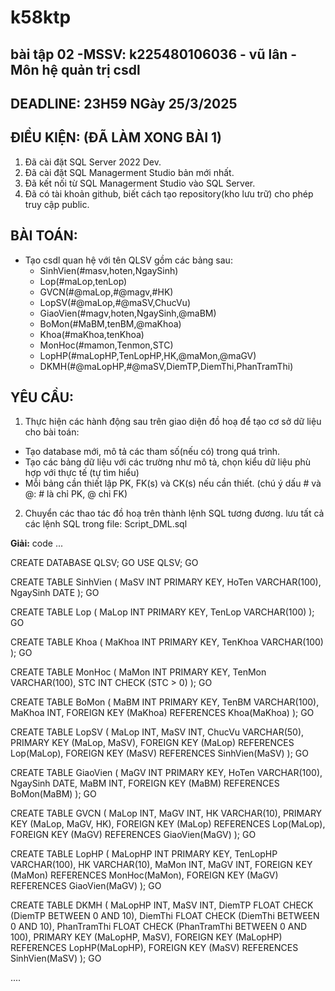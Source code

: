 # k58ktp
## bài tập 02 -MSSV: k225480106036 - vũ lân - Môn hệ quản trị csdl

## DEADLINE: 23H59 NGày 25/3/2025

## ĐIỀU KIỆN: (ĐÃ LÀM XONG BÀI 1)

1. Đã cài đặt SQL Server 2022 Dev.
2. Đã cài đặt SQL Managerment Studio bản mới nhất.
3. Đã kết nối từ SQL Managerment Studio vào SQL Server.
4. Đã có tài khoản github, biết cách tạo repository(kho lưu trữ) cho phép truy cập public.

## BÀI TOÁN:
- Tạo csdl quan hệ với tên QLSV gồm các bảng sau:
  + SinhVien(#masv,hoten,NgaySinh)
  + Lop(#maLop,tenLop)
  + GVCN(#@maLop,#@magv,#HK)
  + LopSV(#@maLop,#@maSV,ChucVu)
  + GiaoVien(#magv,hoten,NgaySinh,@maBM)
  + BoMon(#MaBM,tenBM,@maKhoa)
  + Khoa(#maKhoa,tenKhoa)
  + MonHoc(#mamon,Tenmon,STC)
  + LopHP(#maLopHP,TenLopHP,HK,@maMon,@maGV)
  + DKMH(#@maLopHP,#@maSV,DiemTP,DiemThi,PhanTramThi)

## YÊU CẦU:
1. Thực hiện các hành động sau trên giao diện đồ hoạ để tạo cơ sở dữ liệu cho bài toán:
  + Tạo database mới, mô tả các tham số(nếu có) trong quá trình.
  + Tạo các bảng dữ liệu với các trường như mô tả, chọn kiểu dữ liệu phù hợp với thực tế (tự tìm hiểu)
  + Mỗi bảng cần thiết lập PK, FK(s) và CK(s) nếu cần thiết. (chú ý dấu # và @: # là chỉ PK, @ chỉ FK)
2. Chuyển các thao tác đồ hoạ trên thành lệnh SQL tương đương. lưu tất cả các lệnh SQL trong file: Script_DML.sql

**Giải:**
code
...

CREATE DATABASE QLSV;
GO
USE QLSV;
GO

CREATE TABLE SinhVien (
    MaSV INT PRIMARY KEY,
    HoTen VARCHAR(100),
    NgaySinh DATE
);
GO

CREATE TABLE Lop (
    MaLop INT PRIMARY KEY,
    TenLop VARCHAR(100)
);
GO

CREATE TABLE Khoa (
    MaKhoa INT PRIMARY KEY,
    TenKhoa VARCHAR(100)
);
GO

CREATE TABLE MonHoc (
    MaMon INT PRIMARY KEY,
    TenMon VARCHAR(100),
    STC INT CHECK (STC > 0)
);
GO

CREATE TABLE BoMon (
    MaBM INT PRIMARY KEY,
    TenBM VARCHAR(100),
    MaKhoa INT,
    FOREIGN KEY (MaKhoa) REFERENCES Khoa(MaKhoa)
);
GO

CREATE TABLE LopSV (
    MaLop INT,
    MaSV INT,
    ChucVu VARCHAR(50),
    PRIMARY KEY (MaLop, MaSV),
    FOREIGN KEY (MaLop) REFERENCES Lop(MaLop),
    FOREIGN KEY (MaSV) REFERENCES SinhVien(MaSV)
);
GO

CREATE TABLE GiaoVien (
    MaGV INT PRIMARY KEY,
    HoTen VARCHAR(100),
    NgaySinh DATE,
    MaBM INT,
    FOREIGN KEY (MaBM) REFERENCES BoMon(MaBM)
);
GO

CREATE TABLE GVCN (
    MaLop INT,
    MaGV INT,
    HK VARCHAR(10),
    PRIMARY KEY (MaLop, MaGV, HK),
    FOREIGN KEY (MaLop) REFERENCES Lop(MaLop),
    FOREIGN KEY (MaGV) REFERENCES GiaoVien(MaGV)
);
GO

CREATE TABLE LopHP (
    MaLopHP INT PRIMARY KEY,
    TenLopHP VARCHAR(100),
    HK VARCHAR(10),
    MaMon INT,
    MaGV INT,
    FOREIGN KEY (MaMon) REFERENCES MonHoc(MaMon),
    FOREIGN KEY (MaGV) REFERENCES GiaoVien(MaGV)
);
GO

CREATE TABLE DKMH (
    MaLopHP INT,
    MaSV INT,
    DiemTP FLOAT CHECK (DiemTP BETWEEN 0 AND 10),
    DiemThi FLOAT CHECK (DiemThi BETWEEN 0 AND 10),
    PhanTramThi FLOAT CHECK (PhanTramThi BETWEEN 0 AND 100),
    PRIMARY KEY (MaLopHP, MaSV),
    FOREIGN KEY (MaLopHP) REFERENCES LopHP(MaLopHP),
    FOREIGN KEY (MaSV) REFERENCES SinhVien(MaSV)
);
GO

....

